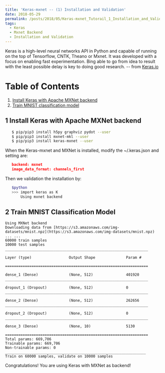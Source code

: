 ```yaml
---
title: 'Keras-mxnet -- (1) Installation and Validation'
date: 2018-05-29
permalink: /posts/2018/05/Keras-mxnet_Tutorail_1_Installation_and_Validation/
tags:
  - Keras
  - Mxnet Backend
  - Installation and Validation
---
```


Keras is a high-level neural networks API in Python and capable of running on the top of Tensorflow, CNTK, Theano or Mxnet. It was developed with a focus on enabling fast experimentation. Bing able to go from idea to result with the least possible delay is key to doing good research. -- from [Keras.io](https://keras.io/)


# Table of Contents

1. [Install Keras with Apache MXNet backend](#1-install-keras-with-apache-mxnet-backend)  
2. [Train MNIST classification model](#2-train-mnist-classification-model)  


## 1 Install Keras with Apache MXNet backend

```bash
   $ pip/pip3 install h5py graphviz pydot --user
   $ pip/pip3 install mxnet-mkl --user
   $ pip/pip3 install keras-mxnet --user
```

When the Keras-mxnet and MXNet is installed, modify the ~/.keras.json and setting are:

```json
   backend: mxnet
   image_data_format: channels_first
```

Then we validation the installation by:

```bash
   $python
   >>> import keras as K
       Using mxnet backend
```

## 2 Train MNIST Classification Model   

```
Using MXNet backend
Downloading data from [https://s3.amazonaws.com/img-datasets/mnist.npz](https://s3.amazonaws.com/img-datasets/mnist.npz)  
... ...  
60000 train samples  
10000 test samples  
_________________________________________________________________

Layer (type)                 Output Shape              Param #   

=================================================================

dense_1 (Dense)              (None, 512)               401920    
_________________________________________________________________

dropout_1 (Dropout)          (None, 512)               0         
_________________________________________________________________

dense_2 (Dense)              (None, 512)               262656    
_________________________________________________________________

dropout_2 (Dropout)          (None, 512)               0         
_________________________________________________________________

dense_3 (Dense)              (None, 10)                5130      
  
=================================================================  
Total params: 669,706  
Trainable params: 669,706  
Non-trainable params: 0  
________________________________________________________________  
Train on 60000 samples, validate on 10000 samples  
```

Congratulations! You are using Keras with MXNet as backend!  
